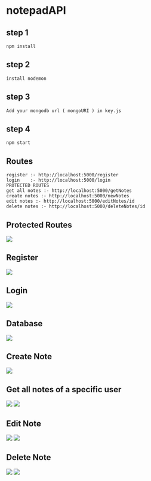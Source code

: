 # notepadAPI

## step 1
    npm install
## step 2
    install nodemon
## step 3
    Add your mongodb url ( mongoURI ) in key.js
## step 4
    npm start

## Routes
    register :- http://localhost:5000/register
    login    :- http://localhost:5000/login
    PROTECTED ROUTES
    get all notes :- http://localhost:5000/getNotes  
    create notes :- http://localhost:5000/newNotes  
    edit notes :- http://localhost:5000/editNotes/id  
    delete notes :- http://localhost:5000/deleteNotes/id  
   
## Protected Routes

<img src="https://raw.githubusercontent.com/spandan114/notepadAPI/master/images/1.png" >

## Register

<img src="https://raw.githubusercontent.com/spandan114/notepadAPI/master/images/2.png" >

## Login

<img src="https://raw.githubusercontent.com/spandan114/notepadAPI/master/images/3.png" >

## Database

<img src="https://raw.githubusercontent.com/spandan114/notepadAPI/master/images/db1.png" >

## Create Note

<img src="https://raw.githubusercontent.com/spandan114/notepadAPI/master/images/newnote.png" >

## Get all notes of a specific user

<img src="https://raw.githubusercontent.com/spandan114/notepadAPI/master/images/getallnote.png" >

<img src="https://raw.githubusercontent.com/spandan114/notepadAPI/master/images/db2.png" >

## Edit Note

<img src="https://raw.githubusercontent.com/spandan114/notepadAPI/master/images/edit 1.png" >

<img src="https://raw.githubusercontent.com/spandan114/notepadAPI/master/images/edit 2.png" >

## Delete Note

<img src="https://raw.githubusercontent.com/spandan114/notepadAPI/master/images/deletenote1.png" >

<img src="https://raw.githubusercontent.com/spandan114/notepadAPI/master/images/deletenote2.png" >
